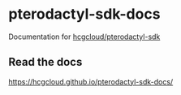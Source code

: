 # pterodactyl-sdk-docs
Documentation for [hcgcloud/pterodactyl-sdk](https://github.com/hcgcloud/pterodactyl-sdk)

## Read the docs
https://hcgcloud.github.io/pterodactyl-sdk-docs/
